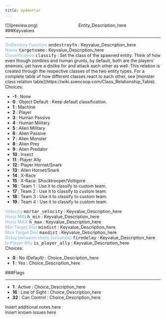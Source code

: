 ```yaml
---
title: op4mortar
---
```


<div class="container previewimg">
<div class="columns">
<div class="imagepadding column col-auto" markdown="1">![](preview.png)</div>
<div class="column">Entity_Description_here</div>
</div>
</div>
###Keyvalues
<hr>
<div class="entityentry" markdown="1">
<span style="color:#9fc5e8;"><b>OnDestroy Function</b></span> <kbd  class="tooltip" data-tooltip="string">ondestroyfn</kbd> :
Keyvalue_Description_here
</div>
<div class="entityentry" markdown="1">
<span style="color:#9fc5e8;"><b>Name</b></span> <kbd  class="tooltip" data-tooltip="target_source">targetname</kbd> :
Keyvalue_Description_here
</div>
<div class="entityentry" markdown="1">
<span style="color:#9fc5e8;"><b>Classification</b></span> <kbd  class="tooltip" data-tooltip="choices">classify</kbd> :
Set the class of the spawned entity. Think of how even though zombies and human grunts, by default, both are the players' enemies, yet have a dislike for and attack each other as well. This relation is created through the respective classes of the two entity types. For a complete table of how different classes react to each other, see [monster class relation table](https://wiki.svencoop.com/Class_Relationship_Table).
<div class="accordion">
<input type="checkbox" id="accordion-1" name="accordion-checkbox" hidden>
<label class="accordion-header" for="accordion-1">
<i class="icon icon-arrow-right mr-1"></i>
Choices:
</label>
<div class="accordion-body">
<ul>
<li><b>-1 </b></span> : None</li>
<li><b>0 </b></span> : Object Default : Keep default classification.</li>
<li><b>1 </b></span> : Machine</li>
<li><b>2 </b></span> : Player</li>
<li><b>3 </b></span> : Human Passive</li>
<li><b>4 </b></span> : Human Military</li>
<li><b>5 </b></span> : Alien Military</li>
<li><b>6 </b></span> : Alien Passive</li>
<li><b>7 </b></span> : Alien Monster</li>
<li><b>8 </b></span> : Alien Prey</li>
<li><b>9 </b></span> : Alien Predator</li>
<li><b>10 </b></span> : Insect</li>
<li><b>11 </b></span> : Player Ally</li>
<li><b>12 </b></span> : Player Hornet/Snark</li>
<li><b>13 </b></span> : Alien Hornet/Snark</li>
<li><b>14 </b></span> : X-Race</li>
<li><b>15 </b></span> : X-Race: Shocktrooper/Voltigore</li>
<li><b>16 </b></span> : Team 1 : Use it to classify to custom team.</li>
<li><b>17 </b></span> : Team 2 : Use it to classify to custom team.</li>
<li><b>18 </b></span> : Team 3 : Use it to classify to custom team.</li>
<li><b>19 </b></span> : Team 4 : Use it to classify to custom team.</li>
</ul>
</div>
</div>
</div>
<div class="entityentry" markdown="1">
<span style="color:#9fc5e8;"><b>Velocity</b></span> <kbd  class="tooltip" data-tooltip="integer">mortar_velocity</kbd> :
Keyvalue_Description_here
</div>
<div class="entityentry" markdown="1">
<span style="color:#9fc5e8;"><b>Horiz MIN</b></span> <kbd  class="tooltip" data-tooltip="integer">h_min</kbd> :
Keyvalue_Description_here
</div>
<div class="entityentry" markdown="1">
<span style="color:#9fc5e8;"><b>Horiz MAX</b></span> <kbd  class="tooltip" data-tooltip="integer">h_max</kbd> :
Keyvalue_Description_here
</div>
<div class="entityentry" markdown="1">
<span style="color:#9fc5e8;"><b>Min Target Dist</b></span> <kbd  class="tooltip" data-tooltip="integer">mindist</kbd> :
Keyvalue_Description_here
</div>
<div class="entityentry" markdown="1">
<span style="color:#9fc5e8;"><b>Max Target Dist</b></span> <kbd  class="tooltip" data-tooltip="integer">maxdist</kbd> :
Keyvalue_Description_here
</div>
<div class="entityentry" markdown="1">
<span style="color:#9fc5e8;"><b>Delay between shots (seconds)</b></span> <kbd  class="tooltip" data-tooltip="integer">firedelay</kbd> :
Keyvalue_Description_here
</div>
<div class="entityentry" markdown="1">
<span style="color:#9fc5e8;"><b>Is Player Ally</b></span> <kbd  class="tooltip" data-tooltip="Choices">is_player_ally</kbd> :
Keyvalue_Description_here
<div class="accordion">
<input type="checkbox" id="accordion-2" name="accordion-checkbox" hidden>
<label class="accordion-header" for="accordion-2">
<i class="icon icon-arrow-right mr-1"></i>
Choices:
</label>
<div class="accordion-body">
<ul>
<li><b>0 </b></span> : No (Default) : Choice_Description_here</li>
<li><b>1 </b></span> : Yes : Choice_Description_here</li>
</ul>
</div>
</div>
</div>
###Flags
<hr>
<div class="entityflags">
<ul>
<li><b>1  </b></span> : Active : Choice_Description_here</li>
<li><b>16 </b></span> : Line of Sight : Choice_Description_here</li>
<li><b>32 </b></span> : Can Control : Choice_Description_here</li>
</ul>
</div>
<div class="notices blue">Insert additional notes here</div>
<div class="notices red">Insert known issues here</div>
